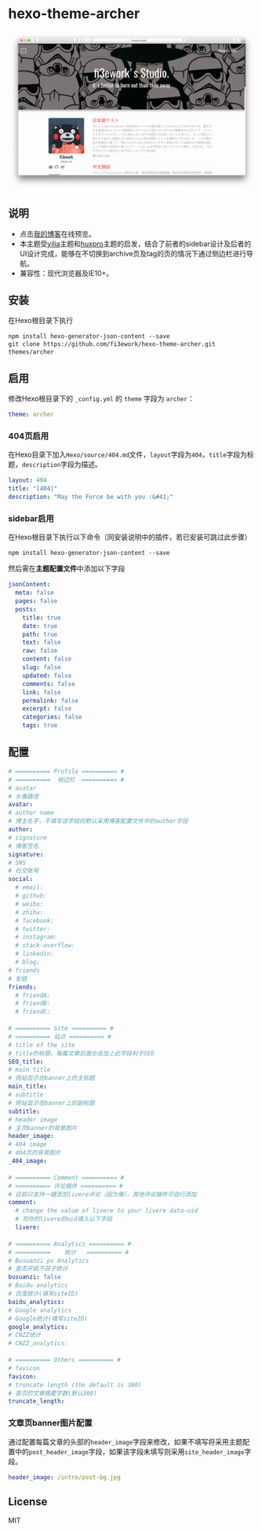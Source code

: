 hexo-theme-archer
================

![preview](./docs/snap.png)



## 说明

- 点击[我的博客](http://firework.studio)在线预览。
- 本主题受[yilia](https://github.com/litten/hexo-theme-yilia)主题和[huxpro](https://github.com/Huxpro/huxpro.github.io)主题的启发，结合了前者的sidebar设计及后者的UI设计完成，能够在不切换到archive页及tag的页的情况下通过侧边栏进行导航。
- 兼容性：现代浏览器及IE10+。

##  安装

在Hexo根目录下执行

``` shell
npm install hexo-generator-json-content --save
git clone https://github.com/fi3ework/hexo-theme-archer.git themes/archer
```

## 启用

修改Hexo根目录下的 `_config.yml` 的 `theme` 字段为 `archer`：

``` yaml
theme: archer
```

### 404页启用

在Hexo目录下加入`Hexo/source/404.md`文件，`layout`字段为`404`，`title`字段为标题，`description`字段为描述。

``` yaml
layout: 404
title: "[404]"
description: "May the Force be with you :&#41;"
```

### sidebar启用

在Hexo根目录下执行以下命令（同安装说明中的插件，若已安装可跳过此步骤）

```shell
npm install hexo-generator-json-content --save
```

然后需在**主题配置文件**中添加以下字段

```yaml
jsonContent:
  meta: false
  pages: false
  posts:
    title: true
    date: true
    path: true
    text: false
    raw: false
    content: false
    slug: false
    updated: false
    comments: false
    link: false
    permalink: false
    excerpt: false
    categories: false
    tags: true
```

## 配置

```yaml
# ========== Profile ========== #
# ==========  侧边栏  ========== #
# avatar
# 头像路径
avatar:
# author name
# 博主名字，不填写该字段则默认采用博客配置文件中的author字段
author:
# signature
# 博客签名
signature:
# SNS
# 社交账号
social:
  # email:
  # github:
  # weibo:
  # zhihu:
  # facebook:
  # twitter:
  # instagram:
  # stack-overflow:
  # linkedin:
  # blog:
# friends
# 友链
friends:
  # friendA:
  # friendB:
  # friendC:

# ========== Site ========== #
# ========== 站点 ========== #
# title of the site
# title的标题，每篇文章后面也会加上此字段利于SEO
SEO_title:
# main title
# 网站显示在banner上的主标题
main_title:
# subtitle
# 网站显示在banner上的副标题
subtitle:
# header image
# 主页banner的背景图片
header_image:
# 404 image
# 404页的背景图片
_404_image:

# ========== Comment ========== #
# ========== 评论插件 ========== #
# 目前只支持一键添加livere评论（因为懒），其他评论插件可自行添加
comment:
  # change the value of livere to your livere data-uid
  # 将你的livere的uid填入以下字段
  livere:

# ========== Analytics ========== #
# ==========    统计   ========== #
# Busuanzi pv Analytics
# 是否开启不蒜子统计
busuanzi: false
# Baidu analytics
# 百度统计(填写siteID)
baidu_analytics:
# Google analytics
# Google统计(填写siteID)
google_analytics:
# CNZZ统计
# CNZZ_analytics:

# ========== Others ========== #
# favicon
favicon:
# truncate length (the default is 300)
# 首页的文章摘要字数(默认300)
truncate_length:
```
### 文章页banner图片配置

通过配置每篇文章的头部的`header_image`字段来修改，如果不填写将采用主题配置中的`post_header_image`字段，如果该字段未填写则采用`site_header_image`字段。

``` yaml
header_image: /intro/post-bg.jpg
```

## License

MIT
